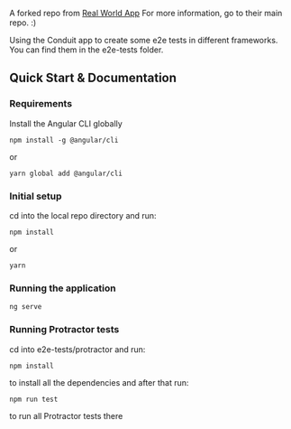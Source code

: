 A forked repo from [Real World App](https://github.com/gothinkster/realworld) 
For more information, go to their main repo. :)

Using the Conduit app to create some e2e tests in different frameworks. You can find them in the e2e-tests folder.

## Quick Start & Documentation

### Requirements

Install the Angular CLI globally

```console
npm install -g @angular/cli
```

or

```console
yarn global add @angular/cli
```

### Initial setup

cd into the local repo directory and run:

```console
npm install
```

or

```console
yarn
```

### Running the application

```console
ng serve
```

### Running Protractor tests

cd into e2e-tests/protractor and run:

```console
npm install
```

to install all the dependencies and after that run:

```console
npm run test
```

to run all Protractor tests there
